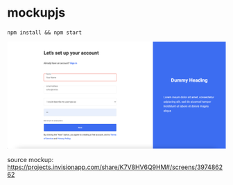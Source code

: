 # mockupjs

`npm install && npm start`

![screenshot](./mockup.png "study notes")

source mockup: https://projects.invisionapp.com/share/K7V8HV6Q9HM#/screens/397486262
